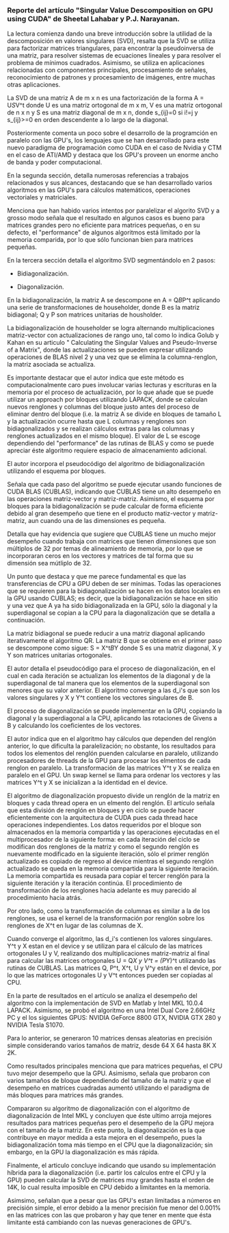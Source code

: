 ### Reporte del artículo "Singular Value Descomposition on GPU using CUDA" de Sheetal Lahabar y P.J. Narayanan.

La lectura comienza dando una breve introducción sobre la utilidad de la descomposición en valores singulares (SVD), resalta que la SVD se utiliza para factorizar matrices triangulares, para encontrar la pseudoinversa de una matriz, para resolver sistemas de ecuaciones lineales y para resolver el problema de mínimos cuadrados. Asimismo, se utiliza en aplicaciones relacionadas con componentes principales, procesamiento de señales, reconocimiento de patrones y procesamiento de imágenes, entre muchas otras aplicaciones.

La SVD de una matriz A de m x n es una factorización de la forma A = U*S*V^t donde U es una matriz ortogonal de m x m, V es una matriz ortogonal de n x n y S es una matriz diagonal de m x n, donde s_{ij}=0 si i!=j y s_{ij}>=0 en orden descendente a lo largo de la diagonal.

Posteriormente comenta un poco sobre el desarrollo de la programción en paralelo con las GPU's, los lenguajes que se han desarrollado para este nuevo paradigma de programación como CUDA en el caso de Nvidia y CTM en el caso de ATI/AMD y destaca que los GPU's proveen un enorme ancho de banda y poder computacional. 

En la segunda sección, detalla numerosas referencias a trabajos relacionados y sus alcances, destacando que se han desarrollado varios algoritmos en las GPU's para cálculos matemáticos, operaciones vectoriales y matriciales. 

Menciona que han habido varios intentos por paralelizar el algorito SVD y a grosso modo señala que el resultado en algunos casos es bueno para matrices grandes pero no eficiente para matrices pequeñas, o en su defecto, el "performance" de algunos algoritmos está limitado por la memoria comparida, por lo que sólo funcionan bien para matrices pequeñas.

En la tercera sección detalla el algoritmo SVD segmentándolo en 2 pasos:

- Bidiagonalización.

- Diagonalización.

En la bidiagonalización, la matriz A se descompone en A = Q*B*P^t aplicando una serie de transformaciones de householder, donde B es la matriz bidiagonal; Q y P son matrices unitarias de housholder.

La bidiagonalización de householder se logra alternando multiplicaciones matriz-vector con actualizaciones de rango uno, tal como lo indica Golub y Kahan en su articulo " Calculating the Singular Values and Pseudo-Inverse of a Matrix", donde las actualizaciones se pueden expresar utilizando operaciones de BLAS nivel 2 y una vez que se elimina la columna-renglon, la matriz asociada se actualiza.

Es importante destacar que el autor indica que este método es computacionalmente caro pues involucar varias lecturas y escrituras en la memoria por el proceso de actualización, por lo que añade que se puede utilizar un approach por bloques utilizando LAPACK, donde se calculan nuevos renglones y columnas del bloque justo antes del proceso de eliminar dentro del bloque (i.e. la matriz A se divide en bloques de tamaño L y la actualización ocurre hasta que L columnas y renglones son bidiagonalizados y se realizan cálculos extras para las columnas y renglones actualizados en el mismo bloque). El valor de L se escoge dependiendo del "performance" de las rutinas de BLAS y como se puede apreciar éste algoritmo requiere espacio de almacenamiento adicional.

El autor incorpora el pseudocódigo del algoritmo de bidiagonalización utilizando el esquema por bloques.

Señala que cada paso del algoritmo se puede ejecutar usando funciones de CUDA BLAS (CUBLAS), indicando que CUBLAS tiene un alto desempeño en las operaciones matriz-vector y matriz-matriz. Asimismo, el esquema por bloques para la bidiagonalización se pude calcular de forma eficiente debido al gran desempeño que tiene en el producto matiz-vector y matriz-matriz, aun cuando una de las dimensiones es pequeña.

Detalla que hay evidencia que sugiere que CUBLAS tiene un mucho mejor desempeño cuando trabaja con matrices que tienen dimensiones que son múltiplos de 32 por temas de alineamiento de memoria, por lo que se incorporaran ceros en los vectores y matrices de tal forma que su dimensión sea mútliplo de 32.

Un punto que destaca y que me parece fundamental es que las transferencias de CPU a GPU deben de ser mínimas. Todas las operaciones que se requieren para la bidiagonalización se hacen en los datos locales en la GPU usando CUBLAS; es decir, que la bidiagonalización se hace en sitio y una vez que A ya ha sido bidiagonalizada en la GPU, sólo la diagonal y la superdiagonal se copian a la CPU para la diagonalización que se detalla a continuación.

La matriz bidiagonal se puede reducir a una matriz diagonal aplicando iterativamente el algoritmo QR. La matriz B que se obtiene en el primer paso se descompone como sigue: S = X^t*B*Y donde S es una matriz diagonal, X y Y son matrices unitarias ortogonales.

El autor detalla el pseudocódigo para el proceso de diagonalización, en el cual en cada iteración se actualizan los elementos de la diagonal y de la superdiagonal de tal manera que los elementos de la superdiagonal son menores que su valor anterior. El algoritmo converge a las d_i's que son los valores singulares y X y Y^t contiene los vectores singulares de B.

El proceso de diagonalización se puede implementar en la GPU, copiando la diagonal y la superdiagonal a la CPU, aplicando las rotaciones de Givens a B y calculando los coeficientes de los vectores.

El autor indica que en el algoritmo hay cálculos que dependen del renglón anterior, lo que dificulta la paralelización; no obstante, los resultados para todos los elementos del renglón puenden calcularse en paralelo, utilizando procesadores de threads de la GPU para procesar los elmentos de cada renglon en paralelo. La transformación de las matrices Y^t y X se realiza en paralelo en el GPU. Un swap kernel se llama para ordenar los vectores y las matrices Y^t y X se inicializan a la identidad en el device.

El algoritmo de diagonalización propuesto divide un renglón de la matriz en bloques y cada thread opera en un elmento del renglón. El artículo señala que esta división de renglón en bloques y en ciclo se puede hacer eficientemente con la arquitectura de CUDA pues cada thread hace operaciones independientes. Los datos requeridos por el bloque son almacenados en la memoria compartida y las operaciones ejecutadas en el multiprocesador de la siguiente forma: en cada iteración del ciclo se modifican dos renglones de la matriz y como el segundo renglón es nuevamente modificado en la siguiente iteración, sólo el primer renglón actualizado es copiado de regreso al device mientras el segundo renglón actualizado se queda en la memoria compartida para la siguiente iteración. La memoria compartida es reusada para copiar el tercer renglón para la siguiente iteración y la iteración continúa. El procedimiento de transformación de los renglones hacia adelante es muy parecido al procedimiento hacia atrás. 

Por otro lado, como la transformación de columnas es similar a la de los renglones, se usa el kernel de la transformación por renglón sobre los renglones de X^t en lugar de las columnas de X.

Cuando converge el algoritmo, las d_i's contienen los valores singulares. Y^t y X estan en el device y se utilizan para el cálculo de las matrices ortogonales U y V, realizando dos multiplicaciones matriz-matriz al final para calcular las matrices ortogonales U = Q*X y V^t = (P*Y)^t utilizando las rutinas de CUBLAS. Las matrices Q, P^t, X^t, U y V^y están en el device, por lo que las matrices ortogonales U y V^t entonces pueden ser copiadas al CPU. 

En la parte de resultados en el artículo se analiza el desempeño del algoritmo con la implementación de SVD en Matlab y Intel MKL 10.0.4 LAPACK. Asimismo, se probó el algoritmo en una Intel Dual Core 2.66GHz PC y el los siguientes GPUS: NVIDIA GeForce 8800 GTX, NVIDIA GTX 280 y NVIDIA Tesla S1070.

Para lo anterior, se generaron 10 matrices densas aleatorias en precisión simple considerando varios tamaños de matriz, desde 64 X 64 hasta 8K X 2K.

Como resultados principales menciona que para matrices pequeñas, el CPU tuvo mejor desempeño que la GPU. Asimismo, señala que probaron con varios tamaños de bloque dependiendo del tamaño de la matriz y que el desempeño en matrices cuadradas aumentó utilizando el paradigma de más bloques para matrices más grandes.

Compararon su algoritmo de diagonalización con el algoritmo de diagonalización de Intel MKL y concluyen que éste ultimo arroja mejores resultados para matrices pequeñas pero el desempeño de la GPU mejora con el tamaño de la matriz. En este punto, la diagonalización es la que contribuye en mayor medida a esta mejora en el desempeño, pues la bidiagonalización toma más tiempo en el CPU que la diagonalización; sin embargo, en la GPU la diagonalización es más rápida.

Finalmente, el articulo concluye indicando que usando su implementación híbrida para la diagonalización (i.e. partir los calculos entre el CPU y la GPU) pueden calcular la SVD de matrices muy grandes hasta el orden de 14K, lo cual resulta imposible en CPU debido a limitantes en la memoria.

Asimsimo, señalan que a pesar que las GPU's estan limitadas a números en precisión simple, el error debido a la menor precisión fue menor del 0.001% en las matrices con las que probaron y hay que tener en mente que ésta limitante está cambiando con las nuevas generaciones de GPU's.
















